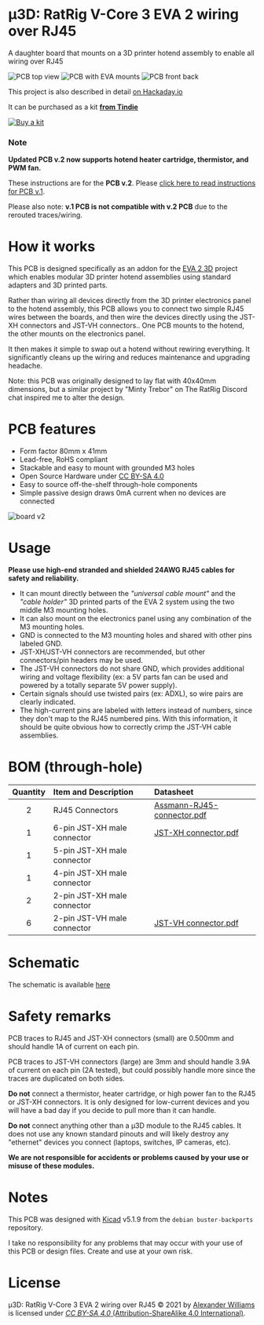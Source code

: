 # μ3D: RatRig V-Core 3 EVA 2 wiring over RJ45

A daughter board that mounts on a 3D printer hotend assembly to enable all wiring over RJ45

![PCB top view](https://user-images.githubusercontent.com/153401/143161138-772cbbf9-6d6e-4158-b800-b3ac4bef9860.JPG)
![PCB with EVA mounts](https://user-images.githubusercontent.com/153401/143161167-ff0e7fd6-2696-4782-bdb2-5b6789e5beee.JPG)
![PCB front back](https://user-images.githubusercontent.com/153401/143161180-5f51c765-8b14-40fc-a12e-8c1ebe864eb7.JPG)

This project is also described in detail [on Hackaday.io](https://hackaday.io/project/180918-3d-ratrig-v-core-3-eva-2-wiring-over-rj45)

It can be purchased as a kit **[from Tindie](https://www.tindie.com/products/24538/)**

 [![Buy a kit](https://d2ss6ovg47m0r5.cloudfront.net/badges/tindie-mediums.png)](https://www.tindie.com/products/24538/)

### Note

**Updated PCB v.2 now supports hotend heater cartridge, thermistor, and PWM fan.**

These instructions are for the **PCB v.2**. Please [click here to read instructions for PCB v.1](https://github.com/aw/hw-micro3d/releases/tag/v1).

Please also note: **v.1 PCB is not compatible with v.2 PCB** due to the rerouted traces/wiring.

# How it works

This PCB is designed specifically as an addon for the [EVA 2 3D](https://main.eva-3d.page/) project which enables modular 3D printer hotend assemblies using standard adapters and 3D printed parts.

Rather than wiring all devices directly from the 3D printer electronics panel to the hotend assembly, this PCB allows you to connect two simple RJ45 wires between the boards, and then wire the devices directly using the JST-XH connectors and JST-VH connectors.. One PCB mounts to the hotend, the other mounts on the electronics panel.

It then makes it simple to swap out a hotend without rewiring everything. It significantly cleans up the wiring and reduces maintenance and upgrading headache.

Note: this PCB was originally designed to lay flat with 40x40mm dimensions, but a similar project by "Minty Trebor" on The RatRig Discord chat inspired me to alter the design.

# PCB features

  * Form factor 80mm x 41mm
  * Lead-free, RoHS compliant
  * Stackable and easy to mount with grounded M3 holes
  * Open Source Hardware under [CC BY-SA 4.0](#License)
  * Easy to source off-the-shelf through-hole components
  * Simple passive design draws 0mA current when no devices are connected

![board v2](https://user-images.githubusercontent.com/153401/143161563-d7b1c7b4-fe65-4a85-bfe3-481e461585fc.png)

# Usage

**Please use high-end stranded and shielded 24AWG RJ45 cables for safety and reliability.**

  * It can mount directly between the _"universal cable mount"_ and the _"cable holder"_ 3D printed parts of the EVA 2 system using the two middle M3 mounting holes.
  * It can also mount on the electronics panel using any combination of the M3 mounting holes.
  * GND is connected to the M3 mounting holes and shared with other pins labeled GND.
  * JST-XH/JST-VH connectors are recommended, but other connectors/pin headers may be used.
  * The JST-VH connectors do not share GND, which provides additional wiring and voltage flexibility (ex: a 5V parts fan can be used and powered by a totally separate 5V power supply).
  * Certain signals should use twisted pairs (ex: ADXL), so wire pairs are clearly indicated.
  * The high-current pins are labeled with letters instead of numbers, since they don't map to the RJ45 numbered pins. With this information, it should be quite obvious how to correctly crimp the JST-VH cable assemblies.

# BOM (through-hole)

| Quantity | Item and Description | Datasheet |
| :----: | :---- | :---- |
| 2 | RJ45 Connectors | [Assmann-RJ45-connector.pdf](datasheets/Assmann-RJ45-connector.pdf) |
| 1 | 6-pin JST-XH male connector | [JST-XH connector.pdf](datasheets/JST-XH-connector.pdf) |
| 1 | 5-pin JST-XH male connector | |
| 1 | 4-pin JST-XH male connector | |
| 2 | 2-pin JST-XH male connector | |
| 6 | 2-pin JST-VH male connector | [JST-VH connector.pdf](datasheets/JST-V-connector.pdf) |

# Schematic

The schematic is available [here](schematic-v2.pdf)

# Safety remarks

PCB traces to RJ45 and JST-XH connectors (small) are 0.500mm and should handle 1A of current on each pin.

PCB traces to JST-VH connectors (large) are 3mm and should handle 3.9A of current on each pin (2A tested), but could possibly handle more since the traces are duplicated on both sides.

**Do not** connect a thermistor, heater cartridge, or high power fan to the RJ45 or JST-XH connectors. It is only designed for low-current devices and you will have a bad day if you decide to pull more than it can handle.

**Do not** connect anything other than a μ3D module to the RJ45 cables. It does not use any known standard pinouts and will likely destroy any "ethernet" devices you connect (laptops, switches, IP cameras, etc).

**We are not responsible for accidents or problems caused by your use or misuse of these modules.**

# Notes

This PCB was designed with [Kicad](https://kicad.org/) v5.1.9 from the `debian buster-backports` repository.

I take no responsibility for any problems that may occur with your use of this PCB or design files. Create and use at your own risk.

# License

μ3D: RatRig V-Core 3 EVA 2 wiring over RJ45 © 2021 by [Alexander Williams](https://a1w.ca/) is licensed under [_CC BY-SA 4.0_ (Attribution-ShareAlike 4.0 International)](https://creativecommons.org/licenses/by-nc-sa/4.0/).
